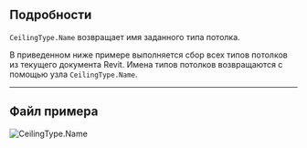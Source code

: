 ## Подробности
`CeilingType.Name` возвращает имя заданного типа потолка.

В приведенном ниже примере выполняется сбор всех типов потолков из текущего документа Revit. Имена типов потолков возвращаются с помощью узла `CeilingType.Name`.

___
## Файл примера

![CeilingType.Name](./Revit.Elements.CeilingType.Name_img.jpg)
